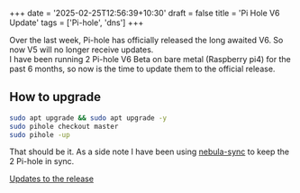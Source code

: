 +++
date = '2025-02-25T12:56:39+10:30'
draft = false
title = 'Pi Hole V6 Update'
tags = ['Pi-hole', 'dns']
+++

Over the last week, Pi-hole has officially released the long awaited V6. So now V5 will no longer receive updates.  
I have been running 2 Pi-hole V6 Beta on bare metal (Raspberry pi4) for the past 6 months, so now is the time to update them to the official release.  

## How to upgrade  

```bash
sudo apt upgrade && sudo apt upgrade -y
sudo pihole checkout master
sudo pihole -up
```

That should be it. As a side note I have been using [nebula-sync](https://github.com/lovelaze/nebula-sync) to keep the 2 Pi-hole in sync.  

[Updates to the release](https://pi-hole.net/blog/2025/02/21/v6-post-release-fixes-and-findings/#page-content)
